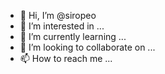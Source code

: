 - 👋 Hi, I’m @siropeo
- 👀 I’m interested in ...
- 🌱 I’m currently learning ...
- 💞️ I’m looking to collaborate on ...
- 📫 How to reach me ...

<!---
siropeo/siropeo is a ✨ special ✨ repository because its `README.md` (this file) appears on your GitHub profile.
You can click the Preview link to take a look at your changes.
--->
